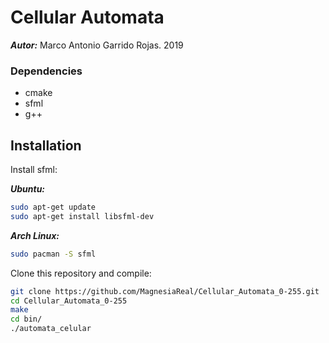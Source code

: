 # Cellular Automata
***Autor:*** Marco Antonio Garrido Rojas. 2019


### Dependencies
- cmake
- sfml
- g++

## Installation

Install sfml:

***Ubuntu:***

```bash
sudo apt-get update
sudo apt-get install libsfml-dev
```
***Arch Linux:***

```bash
sudo pacman -S sfml

```
Clone this repository and compile:

```bash
git clone https://github.com/MagnesiaReal/Cellular_Automata_0-255.git
cd Cellular_Automata_0-255
make
cd bin/
./automata_celular

```
